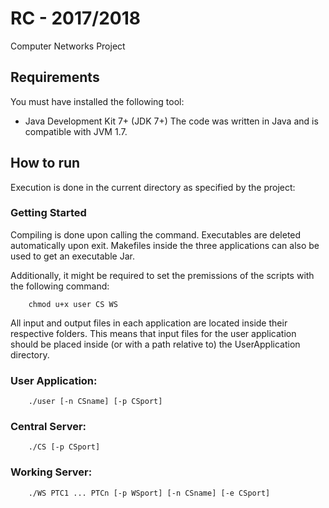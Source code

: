 # RC - 2017/2018
Computer Networks Project

## Requirements
You must have installed the following tool:
- Java Development Kit 7+ (JDK 7+)
The code was written in Java and is compatible with JVM 1.7.

## How to run
Execution is done in the current directory as specified by the project:

### Getting Started
Compiling is done upon calling the command. Executables are deleted automatically upon exit. Makefiles inside the three applications can also be used to get an executable Jar.

Additionally, it might be required to set the premissions of the scripts with the following command:
```
	chmod u+x user CS WS
```
All input and output files in each application are located inside their respective folders.
This means that input files for the user application should be placed inside (or with a path relative to) the UserApplication directory.

### User Application:
```
	./user [-n CSname] [-p CSport]
```
### Central Server:
```
	./CS [-p CSport]
```
### Working Server:
```
	./WS PTC1 ... PTCn [-p WSport] [-n CSname] [-e CSport]
```
